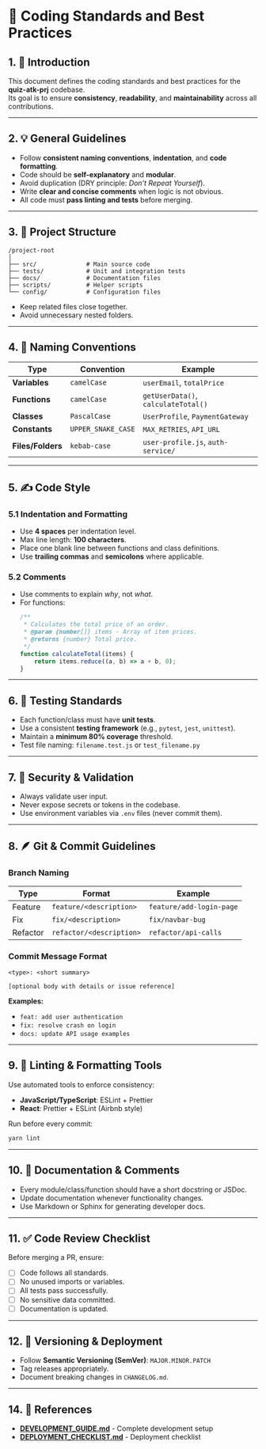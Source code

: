 # 🧩 Coding Standards and Best Practices

## 1. 📘 Introduction
This document defines the coding standards and best practices for the **quiz-atk-prj** codebase.  
Its goal is to ensure **consistency**, **readability**, and **maintainability** across all contributions.

---

## 2. 💡 General Guidelines
- Follow **consistent naming conventions**, **indentation**, and **code formatting**.
- Code should be **self-explanatory** and **modular**.
- Avoid duplication (DRY principle: *Don’t Repeat Yourself*).
- Write **clear and concise comments** when logic is not obvious.
- All code must **pass linting and tests** before merging.

---

## 3. 📁 Project Structure
```
/project-root
│
├── src/              # Main source code
├── tests/            # Unit and integration tests
├── docs/             # Documentation files
├── scripts/          # Helper scripts
└── config/           # Configuration files
```
- Keep related files close together.
- Avoid unnecessary nested folders.

---

## 4. 🧱 Naming Conventions
| Type | Convention | Example |
|------|-------------|----------|
| **Variables** | `camelCase` | `userEmail`, `totalPrice` |
| **Functions** | `camelCase` | `getUserData()`, `calculateTotal()` |
| **Classes** | `PascalCase` | `UserProfile`, `PaymentGateway` |
| **Constants** | `UPPER_SNAKE_CASE` | `MAX_RETRIES`, `API_URL` |
| **Files/Folders** | `kebab-case` | `user-profile.js`, `auth-service/` |

---

## 5. ✍️ Code Style

### 5.1 Indentation and Formatting
- Use **4 spaces** per indentation level.
- Max line length: **100 characters**.
- Place one blank line between functions and class definitions.
- Use **trailing commas** and **semicolons** where applicable.

### 5.2 Comments
- Use comments to explain *why*, not *what*.
- For functions:
  ```js
  /**
   * Calculates the total price of an order.
   * @param {number[]} items - Array of item prices.
   * @returns {number} Total price.
   */
  function calculateTotal(items) {
      return items.reduce((a, b) => a + b, 0);
  }
  ```

---

## 6. 🧪 Testing Standards
- Each function/class must have **unit tests**.
- Use a consistent **testing framework** (e.g., `pytest`, `jest`, `unittest`).
- Maintain a **minimum 80% coverage** threshold.
- Test file naming: `filename.test.js` or `test_filename.py`

---

## 7. 🔐 Security & Validation
- Always validate user input.
- Never expose secrets or tokens in the codebase.
- Use environment variables via `.env` files (never commit them).

---

## 8. 🪶 Git & Commit Guidelines

### Branch Naming
| Type | Format | Example |
|------|---------|----------|
| Feature | `feature/<description>` | `feature/add-login-page` |
| Fix | `fix/<description>` | `fix/navbar-bug` |
| Refactor | `refactor/<description>` | `refactor/api-calls` |

### Commit Message Format
```
<type>: <short summary>

[optional body with details or issue reference]
```
**Examples:**
- `feat: add user authentication`
- `fix: resolve crash on login`
- `docs: update API usage examples`

---

## 9. 🧰 Linting & Formatting Tools
Use automated tools to enforce consistency:
- **JavaScript/TypeScript**: ESLint + Prettier   
- **React**: Prettier + ESLint (Airbnb style)  

Run before every commit:
```bash
yarn lint
```

---

## 10. 🧾 Documentation & Comments
- Every module/class/function should have a short docstring or JSDoc.
- Update documentation whenever functionality changes.
- Use Markdown or Sphinx for generating developer docs.

---

## 11. ✅ Code Review Checklist
Before merging a PR, ensure:
- [ ] Code follows all standards.
- [ ] No unused imports or variables.
- [ ] All tests pass successfully.
- [ ] No sensitive data committed.
- [ ] Documentation is updated.

---

## 12. 👥 Versioning & Deployment
- Follow **Semantic Versioning (SemVer)**: `MAJOR.MINOR.PATCH`
- Tag releases appropriately.
- Document breaking changes in `CHANGELOG.md`.

---

## 14. 📜 References
- **[DEVELOPMENT_GUIDE.md](./DEVELOPMENT_GUIDE.md)** - Complete development setup
- **[DEPLOYMENT_CHECKLIST.md](./DEPLOYMENT_CHECKLIST.md)** - Deployment checklist
